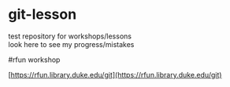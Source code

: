 # git-lesson

test repository for workshops/lessons <br />
look here to see my progress/mistakes <br />

#rfun workshop </br >

[https://rfun.library.duke.edu/git](https://rfun.library.duke.edu/git)
